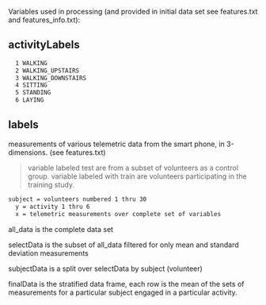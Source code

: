 Variables used in processing (and provided in initial data set see features.txt and features_info.txt):

activityLabels 
---
```sh
  1 WALKING
  2 WALKING_UPSTAIRS
  3 WALKING_DOWNSTAIRS
  4 SITTING
  5 STANDING
  6 LAYING 
```  

labels
---
  measurements of various telemetric data from the smart phone, in 3-dimensions. (see features.txt)
  
>variable labeled test are from a subset of volunteers as a control group. 
>variable labeled with train are volunteers participating in the training study.
```sh
subject = volunteers numbered 1 thru 30
  y = activity 1 thru 6
  x = telemetric measurements over complete set of variables
```  
all_data is the complete data set 

selectData is the subset of all_data filtered for only mean and standard deviation measurements

subjectData is a split over selectData by subject (volunteer)

finalData is the stratified data frame, each row is the mean of the sets of measurements for a 
particular subject engaged in a particular activity.



